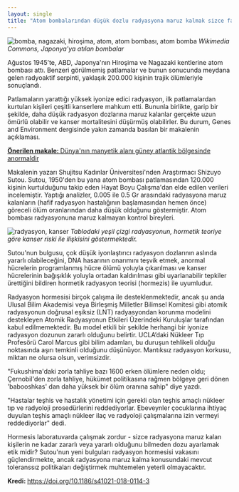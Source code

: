 ```yaml
---
layout: single
title: "Atom bombalarından düşük dozlu radyasyona maruz kalmak sizce faydalı mıydı? Büyük ihtimalle"
---
```

![bomba, nagazaki, hiroşima, atom, atom bombası, atom bomba](https://upload.wikimedia.org/wikipedia/commons/thumb/5/54/Atomic_bombing_of_Japan.jpg/800px-Atomic_bombing_of_Japan.jpg)
*Wikimedia Commons, Japonya'ya atılan bombalar*

Ağustos 1945’te, ABD, Japonya'nın Hiroşima ve Nagazaki kentlerine atom bombası attı. Benzeri görülmemiş patlamalar ve bunun sonucunda meydana gelen radyoaktif serpinti, yaklaşık 200.000 kişinin trajik ölümleriyle sonuçlandı.

Patlamaların yarattığı yüksek iyonize edici radyasyon, ilk patlamalardan kurtulan kişileri çeşitli kanserlere mahkum etti. Bununla birlikte, garip bir şekilde, daha düşük radyasyon dozlarına maruz kalanlar gerçekte uzun ömürlü olabilir ve kanser mortalitesini düşürmüş olabilirler. Bu durum, Genes and Environment dergisinde yakın zamanda basılan bir makalenin açıklaması.

<p class="notice--info"><a href="https://makale.ekofi.science/dunyanin-manyetik-alani-guney-atlantikte-neden-normal-degil/"><strong>Önerilen makale: </strong>Dünya'nın manyetik alanı güney atlantik bölgesinde anormaldir</a></p>

Makalenin yazarı Shujitsu Kadınlar Üniversitesi'nden Araştırmacı Shizuyo Sutou. Sutou, 1950'den bu yana atom bombası patlamasından 120.000 kişinin kurtulduğunu takip eden Hayat Boyu Çalışma'dan elde edilen verileri incelemiştir. Yaptığı analizler, 0.005 ile 0.5 Gr arasındaki radyasyona maruz kalanların (hafif radyasyon hastalığının başlamasından hemen önce) göreceli ölüm oranlarından daha düşük olduğunu göstermiştir. Atom bombası radyasyonuna maruz kalmayan kontrol bireyleri.

![radyasyon, kanser](http://assets.realclear.com/images/46/468202_5_.gif)
*Tablodaki yeşil çizgi radyasyonun, hormetik teoriye göre kanser riski ile ilişkisini göstermektedir.*

Sutou'nun bulgusu, çok düşük iyonlaştırıcı radyasyon dozlarının aslında yararlı olabileceğini, DNA hasarının onarımını teşvik etmek, anormal hücrelerin programlanmış hücre ölümü yoluyla çıkarılması ve kanser hücrelerinin bağışıklık yoluyla ortadan kaldırılması gibi uyarlanabilir tepkiler ürettiğini bildiren hormetik radyasyon teorisi (hormezis) ile uyumludur.

Radyasyon hormesisi birçok çalışma ile desteklenmektedir, ancak şu anda Ulusal Bilim Akademisi veya Birleşmiş Milletler Bilimsel Komitesi gibi atomik radyasyonun doğrusal eşiksiz (LNT) radyasyondan korunma modelini destekleyen Atomik Radyasyonun Etkileri Üzerindeki Kuruluşlar tarafından kabul edilmemektedir. Bu model etkili bir şekilde herhangi bir iyonize radyasyon dozunun zararlı olduğunu belirtir. UCLA’daki Nükleer Tıp Profesörü Carol Marcus gibi bilim adamları, bu duruşun tehlikeli olduğu noktasında aşırı temkinli olduğunu düşünüyor. Mantıksız radyasyon korkusu, miktarı ne olursa olsun, verimsizdir.

"Fukushima'daki zorla tahliye bazı 1600 erken ölümlere neden oldu; Çernobil'den zorla tahliye, hükümet politikasına rağmen bölgeye geri dönen 'babooshkas' dan daha yüksek bir ölüm oranına sahip" diye yazdı.

"Hastalar teşhis ve hastalık yönetimi için gerekli olan teşhis amaçlı nükleer tıp ve radyoloji prosedürlerini reddediyorlar. Ebeveynler çocuklarına ihtiyaç duyulan teşhis amaçlı nükleer ilaç ve radyoloji çalışmalarına izin vermeyi reddediyorlar" dedi.

Hormesis laboratuvarda çalışmak zordur - sizce radyasyona maruz kalan kişilerin ne kadar zararlı veya yararlı olduğunu bilmeden dozu ayarlamak etik midir? Sutou'nun yeni bulguları radyasyon hormesisi vakasını güçlendirmekte, ancak radyasyona maruz kalma konusundaki mevcut toleranssız politikaları değiştirmek muhtemelen yeterli olmayacaktır.

<p class="notice--info"><strong>Kredi: </strong><a href="https://doi.org/10.1186/s41021-018-0114-3">https://doi.org/10.1186/s41021-018-0114-3</a></p>
